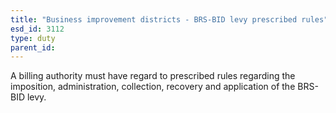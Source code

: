 ```yaml
---
title: "Business improvement districts - BRS-BID levy prescribed rules"
esd_id: 3112
type: duty
parent_id:  
---
```


A billing authority must have regard to prescribed rules regarding the imposition, administration, collection, recovery and application of the BRS-BID levy. 

